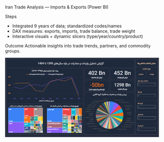 Iran Trade Analysis — Imports & Exports (Power BI)

Steps
- Integrated 9 years of data; standardized codes/names
- DAX measures: exports, imports, trade balance, trade weight
- Interactive visuals + dynamic slicers (type/year/country/product)

Outcome
Actionable insights into trade trends, partners, and commodity groups.

![Dashboard](iran-trade-dashboard.png)

